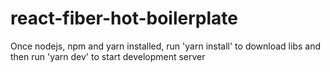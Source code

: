 # react-fiber-hot-boilerplate
Once nodejs, npm and yarn installed, run 'yarn install' to download libs and then run 'yarn dev' to start development server

